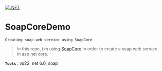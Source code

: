 [![.NET](https://github.com/aimenux/SoapCoreDemo/actions/workflows/ci.yml/badge.svg)](https://github.com/aimenux/SoapCoreDemo/actions/workflows/ci.yml)

# SoapCoreDemo
```
Creating soap web service using SoapCore
```

> In this repo, i m using [SoapCore](https://github.com/DigDes/SoapCore) in order to create a soap web service in asp net core.
>

**`Tools`** : vs22, net 6.0, soap
